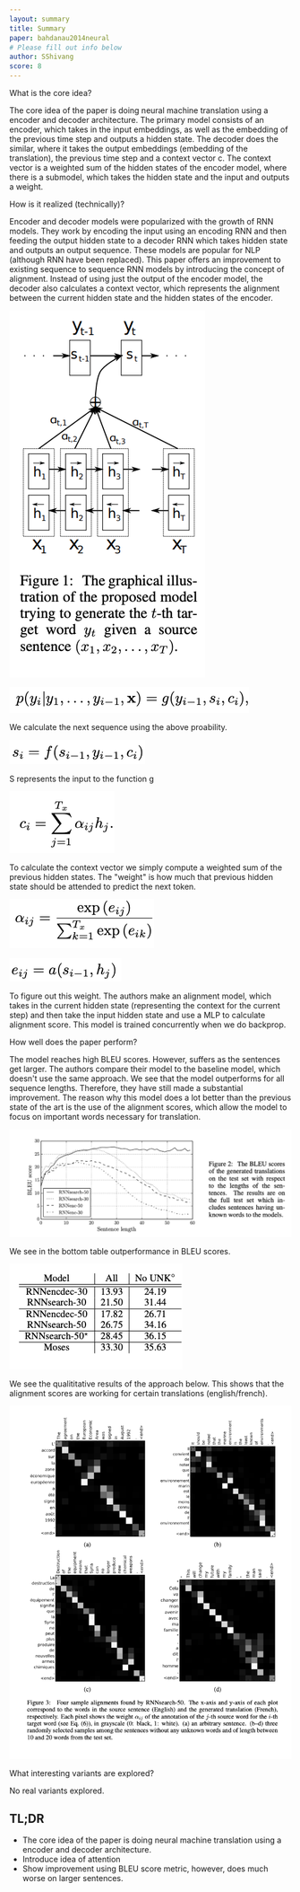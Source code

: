 ```yaml
---
layout: summary
title: Summary
paper: bahdanau2014neural
# Please fill out info below
author: SShivang
score: 8
---
```


What is the core idea?

The core idea of the paper is doing neural machine translation using a encoder and decoder architecture. The primary model consists of an encoder, which takes in the input embeddings, as well as the embedding of the previous time step and outputs a hidden state. The decoder does the similar, where it takes the output embeddings (embedding of the translation), the previous time step and a context vector c. The context vector is a weighted sum of the hidden states of the encoder model, where there is a submodel, which takes the hidden state and the input and outputs a weight.

How is it realized (technically)?

Encoder and decoder models were popularized with the growth of RNN models. They work by encoding the input using an encoding RNN and then feeding the output hidden state to a decoder RNN which takes hidden state and outputs an output sequence. These models are popular for NLP (although RNN have been replaced). This paper offers an improvement to existing sequence to sequence RNN models by introducing the concept of alignment. Instead of using just the output of the encoder model, the decoder also calculates a context vector, which represents the alignment between the current hidden state and the hidden states of the encoder.

![Model Introduced in the Paper](bahdanau2014neural_1_1.png)

![Output probability](bahdanau2014neural_1_2.png)

We calculate the next sequence using the above proability.

![S](bahdanau2014neural_1_3.png)

S represents the input to the function g

![C](bahdanau2014neural_1_4.png)

To calculate the context vector we simply compute a weighted sum of the previous hidden states. The "weight" is how much that previous hidden state should be attended to predict the next token.

![Model for calculating alignment](bahdanau2014neural_1_5.png)

![Model for calculating alignment](bahdanau2014neural_1_6.png)

To figure out this weight. The authors make an alignment model, which takes in the current hidden state (representing the context for the current step) and then take the input hidden state and use a MLP to calculate alignment score. This model is trained concurrently when we do backprop.

How well does the paper perform?

The model reaches high BLEU scores. However, suffers as the sentences get larger. The authors compare their model to the baseline model, which doesn't use the same approach. We see that the model outperforms for all sequence lengths. Therefore, they have still made a substantial improvement. The reason why this model does a lot better than the previous state of the art is the use of the alignment scores, which allow the model to focus on important words necessary for translation.

![C](bahdanau2014neural1_10.png)

We see in the bottom table outperformance in BLEU scores.

![C](bahdanau2014neural_1_9.png)

We see the qualititative results of the approach below. This shows that the alignment scores are working for certain translations (english/french).

![C](bahdanau2014neural_1_8.png)


What interesting variants are explored?

No real variants explored.

## TL;DR
* The core idea of the paper is doing neural machine translation using a encoder and decoder architecture.
* Introduce idea of attention
* Show improvement using BLEU score metric, however, does much worse on larger sentences.
